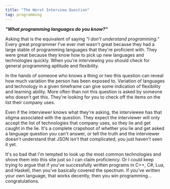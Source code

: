 ```yaml
---
title: "The Worst Interview Question"
tag: programming
---
```

***"What programming languages do you know?"***

Asking that is the equivalent of saying *"I don't understand programming."* Every great programmer I've ever met wasn't great because they had a large stable of programming languages that they're proficient with. They were great because they know how to pick up new languages and technologies quickly. When you're interviewing you should check for general programming aptitude and flexibility.

In the hands of someone who knows a thing or two this question can reveal how much variation the person has been exposed to. Variation of languages and technology in a given timeframe can give some indication of flexibility and learning ability. More often than not this question is asked by someone who doesn't get this. They're looking for you to check off the items on the list their company uses.

Even if the interviewer knows what they're asking, the interviewee has that stigma associated with the question. They expect the interviewer will only accept the list of technologies that company uses, so they lie and get caught in the lie. It's a complete crapshoot of whether you lie and get asked a language question you can't answer, or tell the truth and the interviewer doesn't understand that JSON isn't that complicated, you just haven't seen it yet.

It's so bad that I'm tempted to look up the most common technologies and shove them into this site just so I can claim proficiency. Or I could keep trying to argue that if you've successfully written programs in C++, C#, Lua, and Haskell, then you've basically covered the spectrum. If you've written your own language, that works decently, then you win programming... congratulations.